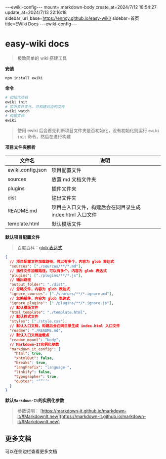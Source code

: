 ---ewiki-config---
mount=.markdown-body
create_at=2024/7/12 18:54:27
update_at=2024/7/13 22:16:18
sidebar_url_base=https://enncy.github.io/easy-wiki/
sidebar=首页
title=EWiki Docs
---ewiki-config---


# easy-wiki docs

> 极致简单的 wiki 搭建工具

**安装**

```sh
npm install ewiki
```

**命令**
  
```sh 
# 初始化项目
ewiki init
# 监听文件变化，并构建对应的文件
ewiki watch  
# 构建文档
ewiki
```

> 使用 ewiki 后会首先判断项目文件夹是否初始化，没有初始化则运行 `ewiki init` 命令，然后在进行构建

**项目文件夹解析**

| 文件名            | 说明                                                     |
| ----------------- | -------------------------------------------------------- |
| ewiki.config.json | 项目配置文件                                             |
| sources           | 放置 md 文档文件夹                                       |
| plugins           | 插件文件夹                                               |
| dist              | 输出文件夹                                               |
| README.md         | 项目主入口文件，构建后会在同目录生成 index.html 入口文件 |
| template.html     | 默认模版文件                                             |

**默认项目配置文件**

> 百度百科：[glob 表达式](<https://en.wikipedia.org/wiki/Glob_(programming)>)

```json
{
  // 项目配置文件加载路径，可以有多个，内容为 glob 表达式
  "sources": ["./sources/**/*.md"],
  // 插件文件加载路径，可以有多个，内容为 glob 表达式
  "plugins": ["./plugins/**/*.js"],
  // 输出路径
  "output_folder": "./dist",
  // 忽略文件，内容为 glob 表达式
  "ignore_sources": ["./sources/**/*.ignore.md"],
  // 忽略插件，内容为 glob 表达式
  "ignore_plugins": ["./plugins/**/*.ignore.js"],
  // 默认模版文件
  "html_template": "./template.html",
  // 默认样式文件
  "styles": ["./style.css"],
  // 默认入口文档，构建后会在同目录生成 index.html 入口文件
  "readme": "./README.md",
  // 默认入口文档挂载点
  "readme_mount": "body",
  // Markdown-It实例化参数
  "markdown_it_config": {
    "html": true,
    "xhtmlOut": false,
    "breaks": true,
    "langPrefix": "language-",
    "linkify": false,
    "typographer": true,
    "quotes": "“”‘’"
  }
}
```

**默认`Markdown-It`的实例化参数**

> 参数说明： [https://markdown-it.github.io/markdown-it/#MarkdownIt.new](https://markdown-it.github.io/markdown-it/#MarkdownIt.new)

## 更多文档

可以在侧边栏查看更多文档